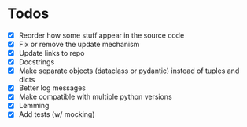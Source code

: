 # Todos

- [X] Reorder how some stuff appear in the source code
- [X] Fix or remove the update mechanism
- [X] Update links to repo
- [X] Docstrings
- [X] Make separate objects (dataclass or pydantic) instead of tuples and dicts
- [X] Better log messages
- [X] Make compatible with multiple python versions
- [X] Lemming
- [X] Add tests (w/ mocking)
